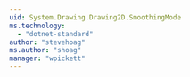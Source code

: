 ```yaml
---
uid: System.Drawing.Drawing2D.SmoothingMode
ms.technology: 
  - "dotnet-standard"
author: "stevehoag"
ms.author: "shoag"
manager: "wpickett"
---
```

